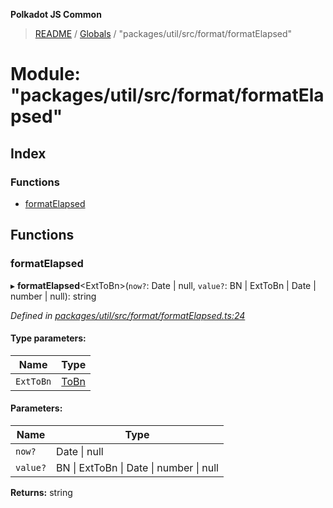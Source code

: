 **Polkadot JS Common**

> [README](../README.md) / [Globals](../globals.md) / "packages/util/src/format/formatElapsed"

# Module: "packages/util/src/format/formatElapsed"

## Index

### Functions

* [formatElapsed](_packages_util_src_format_formatelapsed_.md#formatelapsed)

## Functions

### formatElapsed

▸ **formatElapsed**\<ExtToBn>(`now?`: Date \| null, `value?`: BN \| ExtToBn \| Date \| number \| null): string

*Defined in [packages/util/src/format/formatElapsed.ts:24](https://github.com/polkadot-js/common/blob/bd1735ca/packages/util/src/format/formatElapsed.ts#L24)*

#### Type parameters:

Name | Type |
------ | ------ |
`ExtToBn` | [ToBn](../interfaces/_packages_util_src_types_.tobn.md) |

#### Parameters:

Name | Type |
------ | ------ |
`now?` | Date \| null |
`value?` | BN \| ExtToBn \| Date \| number \| null |

**Returns:** string
